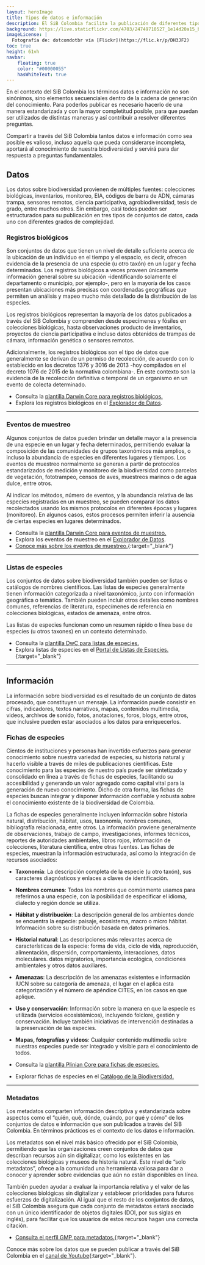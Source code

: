```yaml
---
layout: heroImage
title: Tipos de datos e información
description: El SiB Colombia facilita la publicación de diferentes tipos de conjuntos de datos e información sobre biodiversidad, haciendo uso de estándares internacionales.
background: https://live.staticflickr.com/4703/24749710527_1e14d20a15_b.jpg
imageLicense: |
  Fotografía de: dotcomdotbr vía [Flickr](https://flic.kr/p/DH3JF2)
toc: true
height: 61vh
navbar:
    floating: true
    color: "#00000055"   
    hasWhiteText: true
---
```




En el contexto del SiB Colombia los términos datos e información no son sinónimos, sino elementos secuenciales dentro de la cadena de generación del conocimiento. Para poderlos publicar es necesario hacerlo de una manera estandarizada y con la mayor completitud posible, para que puedan ser utilizados de distintas maneras y así contribuir a resolver diferentes preguntas.

Compartir a través del SiB Colombia tantos datos e información como sea posible es valioso, incluso aquella que pueda considerarse incompleta, aportará al conocimiento de nuestra biodiversidad y servirá para dar respuesta a preguntas fundamentales.


## Datos

Los datos sobre biodiversidad provienen de múltiples fuentes: colecciones biológicas, inventarios, monitoreo, EIA, códigos de barra de ADN, cámaras trampa, sensores remotos, ciencia participativa, agrobiodiversidad, tesis de grado, entre muchos otros. Sin embargo, casi todos pueden ser estructurados para su publicación en tres tipos de conjuntos de datos, cada uno con diferentes grados de complejidad.


### Registros biológicos
Son conjuntos de datos que tienen un nivel de detalle suficiente acerca de la ubicación de un individuo en el tiempo y el espacio, es decir, ofrecen evidencia de la presencia de una especie (u otro taxón) en un lugar y fecha determinados. Los registros biológicos a veces proveen únicamente información general sobre su ubicación -identificando solamente el departamento o municipio, por ejemplo-, pero en la mayoría de los casos presentan ubicaciones más precisas con coordenadas geográficas que permiten un análisis y mapeo mucho más detallado de la distribución de las especies.

Los registros biológicos representan la mayoría de los datos publicados a través del SiB Colombia y comprenden desde especímenes y fósiles en colecciones biológicas, hasta observaciones producto de inventarios, proyectos de ciencia participativa e incluso datos obtenidos de trampas de cámara, información genética o sensores remotos.

Adicionalmente, los registros biológicos son el tipo de datos que generalmente se derivan de un permiso de recolección, de acuerdo con lo establecido en los decretos 1376 y 3016 de 2013 -hoy compilados en el decreto 1076 de 2015 de la normativa colombiana-. En este contexto son la evidencia de la recolección definitiva o temporal de un organismo en un evento de colecta determinado.

* Consulta la [plantilla Darwin Core para registros biológicos.](/recursos/plantillas-dwc#registros-biológicos)
* Explora los registros biológicos en el [Explorador de Datos](/data).

---

### Eventos de muestreo
Algunos conjuntos de datos pueden brindar un detalle mayor a la presencia de una especie en un lugar y fecha determinados, permitiendo evaluar la composición de las comunidades de grupos taxonómicos más amplios, o incluso la abundancia de especies en diferentes lugares y tiempos. Los eventos de muestreo normalmente se generan a partir de protocolos estandarizados de medición y monitoreo de la biodiversidad como parcelas de vegetación, fototrampeo, censos de aves, muestreos marinos o de agua dulce, entre otros.

Al indicar los métodos, número de eventos, y la abundancia relativa de las especies registradas en un muestreo, se pueden comparar los datos recolectados usando los mismos protocolos en diferentes épocas y lugares (monitoreo). En algunos casos, estos procesos permiten inferir la ausencia de ciertas especies en lugares determinados.

* Consulta la [plantilla Darwin Core para eventos de muestreo.](/recursos/plantillas-dwc#eventos-de-muestreo)
* Explora los eventos de muestreo en el [Explorador de Datos](/data).
* [Conoce más sobre los eventos de muestreo.](https://www.gbif.org/es/sampling-event-data){:target="_blank"}

---

### Listas de especies

Los conjuntos de datos sobre biodiversidad también pueden ser listas o catálogos de nombres científicos. Las listas de especies generalmente tienen información categorizada a nivel taxonómico, junto con información geográfica o temática. También pueden incluir otros detalles como nombres comunes, referencias de literatura, especímenes de referencia en colecciones biológicas, estados de amenaza, entre otros.

Las listas de especies funcionan como un resumen rápido o línea base de especies (u otros taxones) en un contexto determinado.

* Consulta la [plantilla DwC para listas de especies.](/recursos/plantillas-dwc#listas-de-especies)
* Explora listas de especies en el [Portal de Listas de Especies.](https://listas.biodiversidad.co/){:target="_blank"}

---


## Información
La información sobre biodiversidad es el resultado de un conjunto de datos procesado, que constituyen un mensaje. La información puede consistir en cifras, indicadores, textos narrativos, mapas, contenidos multimedia, videos, archivos de sonido, fotos, anotaciones, foros, blogs, entre otros, que inclusive pueden estar asociados a los datos para enriquecerlos.

### Fichas de especies
Cientos de instituciones y personas han invertido esfuerzos para generar conocimiento sobre nuestra variedad de especies, su historia natural y hacerlo visible a través de miles de publicaciones científicas. Este conocimiento para las especies de nuestro país puede ser sintetizado y consolidado en línea a través de fichas de especies, facilitando su accesibilidad y generando un valor agregado como capital vital para la generación de nuevo conocimiento. Dicho de otra forma, las fichas de especies buscan integrar y disponer información confiable y robusta sobre el conocimiento existente de la biodiversidad de Colombia.

La fichas de especies generalmente incluyen información sobre historia natural, distribución, hábitat, usos, taxonomía, nombres comunes, bibliografía relacionada, entre otros. La información proviene generalmente de observaciones, trabajo de campo, investigaciones, informes técnicos, reportes de autoridades ambientales, libros rojos, información de colecciones, literatura científica, entre otras fuentes. Las fichas de especies, muestran la información estructurada, así como la integración de recursos asociados:

* **Taxonomía**: La descripción completa de la especie (u otro taxón), sus caracteres diagnósticos y enlaces a claves de identificación.
* **Nombres comunes**: Todos los nombres que comúnmente usamos para referirnos a una especie, con la posibilidad de especificar el idioma, dialecto y región donde se utiliza.
* **Hábitat y distribución**: La descripción general de los ambientes donde se encuentra  la especie: paisaje, ecosistema, macro o micro hábitat. Información sobre su distribución basada en datos primarios.
* **Historial natural**: Las descripciones más relevantes acerca de características de la especie: forma de vida, ciclo de vida, reproducción, alimentación, dispersión, comportamiento, interacciones, datos moleculares. datos migratorios, importancia ecológica, condiciones ambientales y otros datos auxiliares.
* **Amenazas**: La descripción de las amenazas existentes e información IUCN sobre su categoría de amenaza, el lugar en el aplica esta categorización y el número de apéndice CITES, en los casos en que aplique.
* **Uso y conservación**: Información sobre la manera en que la especie es utilizada (servicios ecosistémicos), incluyendo folclore, gestión y conservación. Incluye también iniciativas de intervención destinadas a la preservación de las especies.
* **Mapas, fotografías y videos**: Cualquier contenido multimedia sobre nuestras especies puede ser integrado y visible para el conocimiento de todos.

* Consulta la [plantilla Plinian Core para fichas de especies.](/recursos/plantillas-plinian-core)
* Explorar fichas de especies en el [Catálogo de la Biodiversidad.](https://catalogo.biodiversidad.co/)

---

### Metadatos
Los metadatos comparten información descriptiva y estandarizada sobre aspectos como el “quién, qué, dónde, cuándo, por qué y cómo” de los conjuntos de datos e información que son publicados a través del SiB Colombia. En términos prácticos es el contexto de los datos e información.

Los metadatos son el nivel más básico ofrecido por el SiB Colombia, permitiendo que las organizaciones creen conjuntos de datos que describan recursos aún sin digitalizar, como los existentes en las colecciones biológicas y museos de historia natural.  Este nivel de “solo metadatos”, ofrece a la comunidad una herramienta valiosa para dar a conocer  y aprender sobre evidencias que aún no están disponibles en línea.

También pueden ayudar a evaluar la importancia relativa y el valor de las colecciones biológicas sin digitalizar y establecer prioridades para futuros esfuerzos de digitalización. Al igual que el resto de los conjuntos de datos, el SiB Colombia asegura que cada conjunto de metadatos estará asociado con un único identificador de objetos digitales (DOI, por sus siglas en inglés),  para facilitar que los usuarios de estos recursos hagan una correcta citación.

* [Consulta el perfil GMP para metadatos.](https://ipt.gbif.org/manual/es/ipt/2.5/gbif-metadata-profile){:target="_blank"}


Conoce más sobre los datos que se pueden publicar a través del SiB Colombia en el [canal de Youtube](https://www.youtube.com/watch?v=_f4gGfIBN3U&t=2s){:target="_blank"}.

